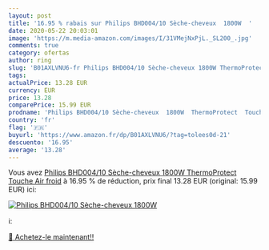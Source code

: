 ```yaml
---
layout: post
title: '16.95 % rabais sur Philips BHD004/10 Sèche-cheveux  1800W  '
date: 2020-05-22 20:03:01
image: 'https://m.media-amazon.com/images/I/31VMejNxPjL._SL200_.jpg'
comments: true
category: ofertas
author: ring
slug: 'B01AXLVNU6-fr Philips BHD004/10 Sèche-cheveux 1800W ThermoProtect Touche...'
tags: 
actualPrice: 13.28 EUR
currency: EUR
price: 13.28
comparePrice: 15.99 EUR
prodname: 'Philips BHD004/10 Sèche-cheveux  1800W  ThermoProtect  Touche Air froid'
country: 'fr'
flag: '🇫🇷'
buyurl: 'https://www.amazon.fr/dp/B01AXLVNU6/?tag=tolees0d-21'
descuento: '16.95'
average: '13.28'
---
```


Vous avez [Philips BHD004/10 Sèche-cheveux  1800W  ThermoProtect  Touche Air froid](https://www.amazon.fr/dp/B01AXLVNU6/?tag=tolees0d-21)  à  16.95 % de réduction, prix final  13.28 EUR (original: 15.99 EUR) ici:

[![Philips BHD004/10 Sèche-cheveux  1800W  ](https://m.media-amazon.com/images/I/31VMejNxPjL._SL200_.jpg)](https://www.amazon.fr/dp/B01AXLVNU6/?tag=tolees0d-21)

ℹ️:


[🛒 Achetez-le maintenant!!](https://www.amazon.fr/dp/B01AXLVNU6/?tag=tolees0d-21)
